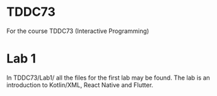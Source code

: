 # TDDC73
 For the course TDDC73 (Interactive Programming)

# Lab 1
In TDDC73/Lab1/ all the files for the first lab may be found. The lab is an introduction to Kotlin/XML, React Native and Flutter.